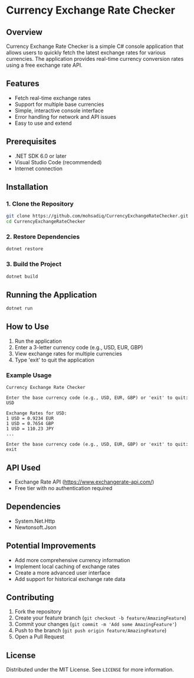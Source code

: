 # Currency Exchange Rate Checker

## Overview
Currency Exchange Rate Checker is a simple C# console application that allows users to quickly fetch the latest exchange rates for various currencies. The application provides real-time currency conversion rates using a free exchange rate API.

## Features
- Fetch real-time exchange rates
- Support for multiple base currencies
- Simple, interactive console interface
- Error handling for network and API issues
- Easy to use and extend

## Prerequisites
- .NET SDK 6.0 or later
- Visual Studio Code (recommended)
- Internet connection

## Installation

### 1. Clone the Repository
```bash
git clone https://github.com/mohsadiq/CurrencyExchangeRateChecker.git
cd CurrencyExchangeRateChecker
```

### 2. Restore Dependencies
```bash
dotnet restore
```

### 3. Build the Project
```bash
dotnet build
```

## Running the Application
```bash
dotnet run
```

## How to Use
1. Run the application
2. Enter a 3-letter currency code (e.g., USD, EUR, GBP)
3. View exchange rates for multiple currencies
4. Type 'exit' to quit the application

### Example Usage
```
Currency Exchange Rate Checker

Enter the base currency code (e.g., USD, EUR, GBP) or 'exit' to quit: USD

Exchange Rates for USD:
1 USD = 0.9234 EUR
1 USD = 0.7654 GBP
1 USD = 110.23 JPY
...

Enter the base currency code (e.g., USD, EUR, GBP) or 'exit' to quit: exit
```

## API Used
- Exchange Rate API (https://www.exchangerate-api.com/)
- Free tier with no authentication required

## Dependencies
- System.Net.Http
- Newtonsoft.Json

## Potential Improvements
- Add more comprehensive currency information
- Implement local caching of exchange rates
- Create a more advanced user interface
- Add support for historical exchange rate data

## Contributing
1. Fork the repository
2. Create your feature branch (`git checkout -b feature/AmazingFeature`)
3. Commit your changes (`git commit -m 'Add some AmazingFeature'`)
4. Push to the branch (`git push origin feature/AmazingFeature`)
5. Open a Pull Request

## License
Distributed under the MIT License. See `LICENSE` for more information.
